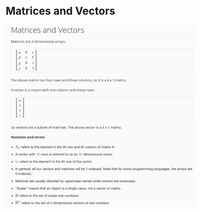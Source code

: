 # Matrices and Vectors

<img src="https://github.com/pritishmishra/takeaways/blob/master/images/img27.png" />
